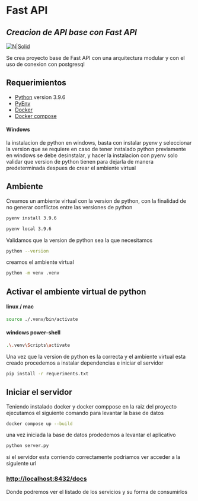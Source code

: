 # Fast API

## _Creacion de API base con Fast API_

[![N|Solid](https://fastapi.tiangolo.com/img/logo-margin/logo-teal.png)](https://fastapi.tiangolo.com)

Se crea proyecto base de Fast API con una arquitectura modular y con el uso de conexion con postgresql

## Requerimientos

- [Python](https://www.python.org/downloads/) version 3.9.6
- [PyEnv](https://github.com/pyenv/pyenv#installation)
- [Docker](https://docs.docker.com/get-docker/)
- [Docker compose](https://docs.docker.com/compose/install/)

#### Windows

la instalacion de python en windows, basta con instalar pyenv y seleccionar la version que se requiere
en caso de tener instalado python previamente en windows se debe desinstalar, y hacer la instalacion
con pyenv solo validar que version de python tienen para dejarla de manera predeterminada despues de
crear el ambiente virtual

## Ambiente

Creamos un ambiente virtual con la version de python, con la finalidad de no generar
conflictos entre las versiones de python

```sh
pyenv install 3.9.6

pyenv local 3.9.6
```

Validamos que la version de python sea la que necesitamos

```sh
python --version
```

creamos el ambiente virtual

```sh
python -m venv .venv
```

## Activar el ambiente virtual de python

#### linux / mac

```sh
source ./.venv/bin/activate
```

#### windows power-shell

```sh
.\.venv\Scripts\activate
```

Una vez que la version de python es la correcta y el ambiente virtual esta creado
procedemos a instalar dependencias e iniciar el servidor

```sh
pip install -r requeriments.txt
```

## Iniciar el servidor

Teniendo instalado docker y docker comppose en la raiz del proyecto ejecutamos el siguiente comando para levantar la base de datos

```sh
docker compose up --build
```

una vez iniciada la base de datos prodedemos a levantar el aplicativo

```sh
python server.py
```

si el servidor esta corriendo correctamente podriamos ver
acceder a la siguiente url

### [http://localhost:8432/docs](http://localhost:8432/docs)

Donde podremos ver el listado de los servicios y su forma de consumirlos
